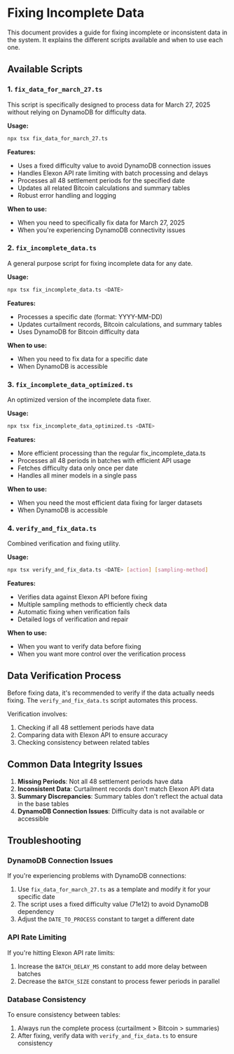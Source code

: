 # Fixing Incomplete Data

This document provides a guide for fixing incomplete or inconsistent data in the system. It explains the different scripts available and when to use each one.

## Available Scripts

### 1. `fix_data_for_march_27.ts`

This script is specifically designed to process data for March 27, 2025 without relying on DynamoDB for difficulty data.

**Usage:**
```bash
npx tsx fix_data_for_march_27.ts
```

**Features:**
- Uses a fixed difficulty value to avoid DynamoDB connection issues
- Handles Elexon API rate limiting with batch processing and delays
- Processes all 48 settlement periods for the specified date
- Updates all related Bitcoin calculations and summary tables
- Robust error handling and logging

**When to use:**
- When you need to specifically fix data for March 27, 2025
- When you're experiencing DynamoDB connectivity issues

### 2. `fix_incomplete_data.ts`

A general purpose script for fixing incomplete data for any date.

**Usage:**
```bash
npx tsx fix_incomplete_data.ts <DATE>
```

**Features:**
- Processes a specific date (format: YYYY-MM-DD)
- Updates curtailment records, Bitcoin calculations, and summary tables
- Uses DynamoDB for Bitcoin difficulty data

**When to use:**
- When you need to fix data for a specific date 
- When DynamoDB is accessible

### 3. `fix_incomplete_data_optimized.ts`

An optimized version of the incomplete data fixer.

**Usage:**
```bash
npx tsx fix_incomplete_data_optimized.ts <DATE>
```

**Features:**
- More efficient processing than the regular fix_incomplete_data.ts
- Processes all 48 periods in batches with efficient API usage
- Fetches difficulty data only once per date
- Handles all miner models in a single pass

**When to use:**
- When you need the most efficient data fixing for larger datasets
- When DynamoDB is accessible

### 4. `verify_and_fix_data.ts`

Combined verification and fixing utility.

**Usage:**
```bash
npx tsx verify_and_fix_data.ts <DATE> [action] [sampling-method]
```

**Features:**
- Verifies data against Elexon API before fixing
- Multiple sampling methods to efficiently check data
- Automatic fixing when verification fails
- Detailed logs of verification and repair

**When to use:**
- When you want to verify data before fixing
- When you want more control over the verification process

## Data Verification Process

Before fixing data, it's recommended to verify if the data actually needs fixing. The `verify_and_fix_data.ts` script automates this process.

Verification involves:
1. Checking if all 48 settlement periods have data
2. Comparing data with Elexon API to ensure accuracy
3. Checking consistency between related tables

## Common Data Integrity Issues

1. **Missing Periods**: Not all 48 settlement periods have data
2. **Inconsistent Data**: Curtailment records don't match Elexon API data
3. **Summary Discrepancies**: Summary tables don't reflect the actual data in the base tables
4. **DynamoDB Connection Issues**: Difficulty data is not available or accessible

## Troubleshooting

### DynamoDB Connection Issues

If you're experiencing problems with DynamoDB connections:

1. Use `fix_data_for_march_27.ts` as a template and modify it for your specific date
2. The script uses a fixed difficulty value (71e12) to avoid DynamoDB dependency
3. Adjust the `DATE_TO_PROCESS` constant to target a different date

### API Rate Limiting

If you're hitting Elexon API rate limits:

1. Increase the `BATCH_DELAY_MS` constant to add more delay between batches
2. Decrease the `BATCH_SIZE` constant to process fewer periods in parallel

### Database Consistency

To ensure consistency between tables:

1. Always run the complete process (curtailment > Bitcoin > summaries)
2. After fixing, verify data with `verify_and_fix_data.ts` to ensure consistency